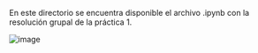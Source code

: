 En este directorio se encuentra disponible el archivo .ipynb con la resolución grupal de la práctica 1.

![image](https://user-images.githubusercontent.com/82102364/147476907-3b431c6b-39b6-4986-8884-1cf4485f0ebf.png)
